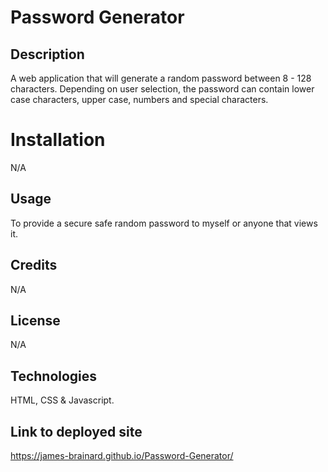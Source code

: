 # Password Generator 

## Description

A web application that will generate a random password between 8 - 128 characters. Depending on user selection, the password can contain lower case characters, upper case, numbers and special characters.

# Installation

N/A

## Usage

To provide a secure safe random password to myself or anyone that views it.

## Credits

N/A

## License 

N/A

## Technologies

HTML, CSS & Javascript.

## Link to deployed site

https://james-brainard.github.io/Password-Generator/